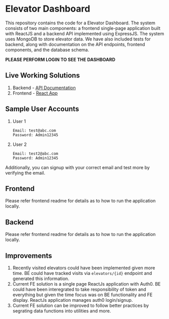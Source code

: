 # Elevator Dashboard

This repository contains the code for a Elevator Dashboard. The system consists of two main components: a frontend single-page application built with ReactJS and a backend API implemented using ExpressJS. The system uses MongoDB to store elevator data. We have also included tests for backend, along with documentation on the API endpoints, frontend components, and the database schema.

**PLEASE PERFORM LOGIN TO SEE THE DASHBOARD**

## Live Working Solutions
1. Backend - [API Documentation](https://api-for-smart-elevator-company.onrender.com/swagger)
2. Frontend - [React App]()

## Sample User Accounts
1. User 1
    ```
    Email: test@abc.com
    Password: Admin12345
    ```
2. User 2
    ```
    Email: test2@abc.com
    Password: Admin12345
    ```

Additionally, you can signup with your correct email and test more by verifying the email.

## Frontend
Please refer frontend readme for details as to how to run the application locally.

## Backend
Please refer frontend readme for details as to how to run the application locally.

## Improvements
1. Recently visited elevators could have been implemented given more time. BE could have tracked visits via `elevators/{id}` endpoint and generated this information.
2. Current FE solution is a single page ReactJs application with Auth0. BE could have been interegrated to take responsibility of token and everything but given the time focus was on BE functionality and FE display. ReactJs application manages auth0 login/signup.
3. Current FE solution can be improved to follow better practices by segrating data functions into utilities and more.